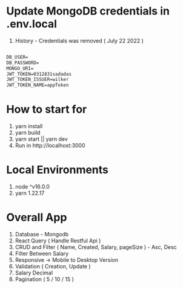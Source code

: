 # Update MongoDB credentials in .env.local
1. History - Credentials was removed ( July 22 2022 )

```txt

DB_USER=
DB_PASSWORD=
MONGO_URI=
JWT_TOKEN=0312831sadadas
JWT_TOKEN_ISSUER=wilker
JWT_TOKEN_NAME=appToken

```

# How to start for

1. yarn install
2. yarn build
3. yarn start || yarn dev
4. Run in http://localhost:3000

# Local Environments

1. node ^v16.0.0
2. yarn 1.22.17

# Overall App

1. Database - Mongodb
2. React Query ( Handle Restful Api )
3. CRUD and Filter ( Name, Created, Salary, pageSize ) - Asc, Desc
4. Filter Between Salary
5. Responsive -> Mobile to Desktop Version
6. Validation ( Creation, Update )
7. Salary Decimal
8. Pagination ( 5 / 10 / 15 )
